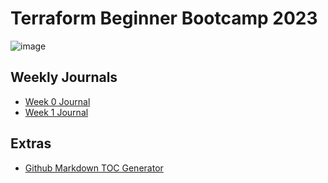 # Terraform Beginner Bootcamp 2023

![image](https://github.com/FranceGall/terraform-beginner-bootcamp-2023/assets/35935505/926ca596-4cec-49e0-98c3-d371361818dc)

## Weekly Journals

- [Week 0 Journal](journal/Week0.md) 
- [Week 1 Journal](journal/Week1.md)
  
## Extras
- [Github Markdown TOC Generator](https://ecotrust-canada.github.io/markdown-toc/)

